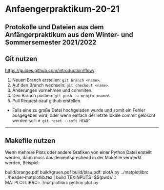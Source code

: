 # Anfaengerpraktikum-20-21
Protokolle und Dateien aus dem Anfängerpraktikum aus dem Winter- und Sommersemester 2021/2022
---
## Git nutzen
https://guides.github.com/introduction/flow/.

1. Neuen Branch erstellen: `git branch <name>`.
2. Auf den Branch wechseln: `git checkout <name>`.
3. Änderungen vornehmen und commiten.
4. Den Branch pushen: `git push -u origin <name>`.
5. Pull Request oauf github erstellen.

- Falls eine zu große Datei hochgeladen wurde und somit ein Fehler ausgegeben wird, oder wenn einfach der letzte 
    lokale commit gelöscht werden soll: `# git reset --soft HEAD^`
---

## Makefile nutzen

Wenn mehrere Plots oder andere Grafiken von einer Python Datei erstellt werden, dann muss das dementsprechend in der Makefile vermerkt werden, Beispiel:

build/orange.pdf build/gruen.pdf build/blau.pdf: plotA.py ../matplotlibrc ../header-matplotlib.tex | build
	TEXINPUTS=$$(pwd)/..: MATPLOTLIBRC=../matplotlibrc python plot.py
  
